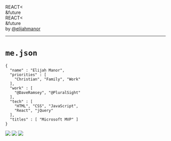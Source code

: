 <!--
{
  "id": "Introduction"
}
-->

<div class="container">
  <div class="bttf">
    <div class="under">
      <span id="topline1">REACT&lt;</span><br>
      <span id="bottomline1">&amp;future </span>
    </div>
    <div class="over">
      <span id="topline2">REACT&lt;</span><br>
      <span id="bottomline2">&amp;future </span>
    </div>
  </div>
</div>

<div id="Introduction-twitter">by <a href="http://twitter.com/elijahmanor">@elijahmanor</a></div>

---

# `me.json`

<div class="Split">
  <div class="Split-column Split-column--wide">
    <pre class="language-javascript language--clean language--small"><code>{
  "name" : "Elijah Manor",
  "priorities" : [
    "Christian", "Family", "Work"
  ],
  "work" : [
    "@DaveRamsey", "@PluralSight"
  ],
  "tech" : [
    "HTML", "CSS", "JavaScript",
    "React", "jQuery"
  ],
  "titles" : [ "Microsoft MVP" ]
}</code></pre>
  </div>
  <div class="Split-column Split-column--wide">
    <img src="./img/myfamily.jpg" />
    <a href="http://daveramsey.com" target="_blank"><img src="./img/ramsey-solutions.svg" /></a>
    <a href="http://everydollar.com" target="_blank"><img src="./img/everydollar.svg" /></a>
  </div>
</div>  
